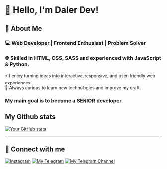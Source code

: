 # 👋 Hello, I'm Daler Dev!

## 🚀 About Me
### 💻 Web Developer | Frontend Enthusiast | Problem Solver
### 🌐 Skilled in **HTML, CSS, SASS** and experienced with **JavaScript & Python**.
⚡ I enjoy turning ideas into interactive, responsive, and user-friendly web experiences.  
🚀 Always curious to learn new technologies and improve my craft.  

### **My main goal is to become a SENIOR developer.**

## My Github stats
[![Your GitHub stats](https://github-readme-stats.vercel.app/api?username=DALERdeveloperWEP&show_icons=true&theme=radical)](https://github.com/DALERdeveloperWEP)

---

## 🔗 Connect with me
[![Instagram](https://img.shields.io/badge/Instagram-E4405F?style=for-the-badge&logo=instagram&logoColor=white)](https://www.instagram.com/daler_dev/)
[![My Telegram](https://img.shields.io/badge/My%20Telegram-2CA5E0?style=for-the-badge&logo=telegram&logoColor=white)](https://t.me/DalerT_dev)
[![My Telegram Channel](https://img.shields.io/badge/My%20Telegram%20Channel-2CA5E0?style=for-the-badge&logo=telegram&logoColor=white)](https://t.me/PyFlow_Cassidy)

